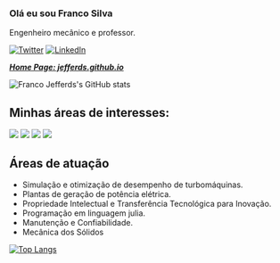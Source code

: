 ### Olá eu sou Franco Silva

Engenheiro mecânico e professor.

[![Twitter](https://img.shields.io/badge/twitter-@FrancoJefferds-blue.svg)](https://twitter.com/@FrancoJefferds)
[![LinkedIn](https://img.shields.io/badge/linkedin-@FrancoJSSilva-orange.svg)](https://www.linkedin.com/in/franco-j-s-silva-15666627/)

_**[Home Page: jefferds.github.io](https://jefferds.github.io/)**_

![Franco Jefferds's GitHub stats](https://github-readme-stats.vercel.app/api?username=jefferds&show_icons=true&theme=radical)

## Minhas áreas de interesses:

![](https://img.shields.io/badge/Energy-∮-red.svg)
![](https://img.shields.io/badge/Inovation-💡-orange.svg)
![](https://img.shields.io/badge/Programming-💻-green.svg)
![](https://img.shields.io/badge/Julia-9558B2.svg?color=9558B2&logo=Julia&logoColor=white)

## Áreas de atuação

- Simulação e otimização de desempenho de turbomáquinas.
- Plantas de geração de potência elétrica.
- Propriedade Intelectual e Transferência Tecnológica para Inovação.
- Programação em linguagem julia.
- Manutenção e Confiabilidade.
- Mecânica dos Sólidos

[![Top Langs](https://github-readme-stats.vercel.app/api/top-langs/?username=jefferds&layout=compact)](https://github.com/anuraghazra/github-readme-stats)
